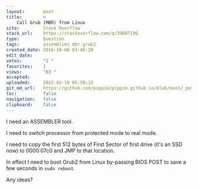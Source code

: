 ```yaml
---
layout:       post
title:        >
    Call Grub (MBR) from Linux
site:         Stack Overflow
stack_url:    https://stackoverflow.com/q/39887196
type:         Question
tags:         assemblies mbr grub2
created_date: 2016-10-06 03:46:20
edit_date:    
votes:        "2 "
favorites:    1
views:        "63 "
accepted:     
uploaded:     2022-02-10 05:58:33
git_md_url:   https://github.com/pippim/pippim.github.io/blob/main/_posts/2016/2016-10-06-Call-Grub-_MBR_-from-Linux.md
toc:          false
navigation:   false
clipboard:    false
---
```


I need an ASSEMBLER tool.

I need to switch processor from protected mode to real mode.

I need to copy the first 512 bytes of First Sector of first drive (it's an SSD now) to 0000:07c0 and JMP to that location.

In effect I need to boot Grub2 from Linux by-passing BIOS POST to save a few seconds in `sudo reboot`.

Any ideas?

